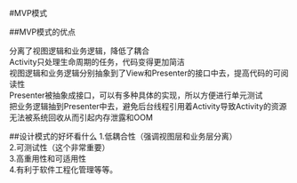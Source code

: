 #MVP模式

##MVP模式的优点

分离了视图逻辑和业务逻辑，降低了耦合<br>
Activity只处理生命周期的任务，代码变得更加简洁<br>
视图逻辑和业务逻辑分别抽象到了View和Presenter的接口中去，提高代码的可阅读性<br>
Presenter被抽象成接口，可以有多种具体的实现，所以方便进行单元测试<br>
把业务逻辑抽到Presenter中去，避免后台线程引用着Activity导致Activity的资源无法被系统回收从而引起内存泄露和OOM<br>

##设计模式的好坏看什么
1.低耦合性（强调视图层和业务层分离）<br>
2.可测试性（这个非常重要）<br>
3.高重用性和可适用性<br>
4.有利于软件工程化管理等等。<br>

